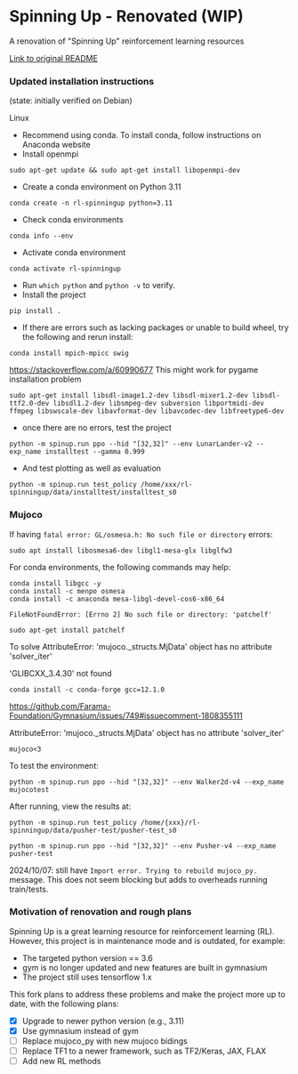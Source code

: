# Spinning Up - Renovated (WIP)

A renovation of "Spinning Up" reinforcement learning resources

[Link to original README](../readme.md)

### Updated installation instructions

(state: initially verified on Debian)

Linux

- Recommend using conda. To install conda, follow instructions on Anaconda website
- Install openmpi
```
sudo apt-get update && sudo apt-get install libopenmpi-dev
```
- Create a conda environment on Python 3.11
```
conda create -n rl-spinningup python=3.11
```
- Check conda environments
```
conda info --env
```
- Activate conda environment
```
conda activate rl-spinningup
```
  - Run `which python` and `python -v` to verify.
- Install the project
```
pip install .
```
  - If there are errors such as lacking packages or unable to build wheel, try the following and rerun install:
```
conda install mpich-mpicc swig
```

https://stackoverflow.com/a/60990677 This might work for pygame installation problem
```
sudo apt-get install libsdl-image1.2-dev libsdl-mixer1.2-dev libsdl-ttf2.0-dev libsdl1.2-dev libsmpeg-dev subversion libportmidi-dev ffmpeg libswscale-dev libavformat-dev libavcodec-dev libfreetype6-dev
```
- once there are no errors, test the project
```
python -m spinup.run ppo --hid "[32,32]" --env LunarLander-v2 --exp_name installtest --gamma 0.999
```
- And test plotting as well as evaluation
```
python -m spinup.run test_policy /home/xxx/rl-spinningup/data/installtest/installtest_s0
```

### Mujoco

If having `fatal error: GL/osmesa.h: No such file or directory` errors:
```
sudo apt install libosmesa6-dev libgl1-mesa-glx libglfw3
```

For conda environments, the following commands may help:
```
conda install libgcc -y
conda install -c menpo osmesa
conda install -c anaconda mesa-libgl-devel-cos6-x86_64
```

`FileNotFoundError: [Errno 2] No such file or directory: 'patchelf'`
```
sudo apt-get install patchelf
```
To solve AttributeError: 'mujoco._structs.MjData' object has no attribute 'solver_iter'

'GLIBCXX_3.4.30' not found
```
conda install -c conda-forge gcc=12.1.0
```

https://github.com/Farama-Foundation/Gymnasium/issues/749#issuecomment-1808355111

AttributeError: 'mujoco._structs.MjData' object has no attribute 'solver_iter'
```
mujoco<3
```



To test the environment:
```
python -m spinup.run ppo --hid "[32,32]" --env Walker2d-v4 --exp_name mujocotest
```
After running, view the results at:
```
python -m spinup.run test_policy /home/{xxx}/rl-spinningup/data/pusher-test/pusher-test_s0
```

```
python -m spinup.run ppo --hid "[32,32]" --env Pusher-v4 --exp_name pusher-test
```

2024/10/07: still have `Import error. Trying to rebuild mujoco_py.` message. This does not seem blocking but adds to overheads running train/tests.

### Motivation of renovation and rough plans

Spinning Up is a great learning resource for reinforcement learning (RL). However, this project is in maintenance mode and is outdated, for example:

- The targeted python version == 3.6
- gym is no longer updated and new features are built in gymnasium
- The project still uses tensorflow 1.x

This fork plans to address these problems and make the project more up to date, with the following plans:

- [X] Upgrade to newer python version (e.g., 3.11)
- [X] Use gymnasium instead of gym
- [ ] Replace mujoco_py with new mujoco bidings
- [ ] Replace TF1 to a newer framework, such as TF2/Keras, JAX, FLAX
- [ ] Add new RL methods